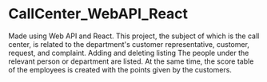 # CallCenter_WebAPI_React
Made using Web API and React. This project, the subject of which is the call center, is related to the department's customer representative, customer, request, and complaint. Adding and deleting listing The people under the relevant person or department are listed. At the same time, the score table of the employees is created with the points given by the customers.

